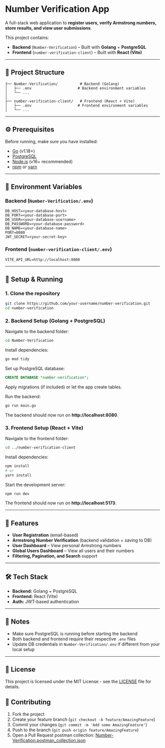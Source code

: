 # Number Verification App

A full-stack web application to **register users, verify Armstrong numbers, store results, and view user submissions**.

This project contains:
- **Backend** (`Number-Verification`) – Built with **Golang** + **PostgreSQL**
- **Frontend** (`number-verification-client`) – Built with **React (Vite)**

---

## 📂 Project Structure

```
├── Number-Verification/          # Backend (Golang)
│   ├── .env                     # Backend environment variables
│   └── ...
│
├── number-verification-client/   # Frontend (React + Vite)
│   ├── .env                     # Frontend environment variables
│   └── ...
```

---

## ⚙️ Prerequisites

Before running, make sure you have installed:
- [Go](https://go.dev/doc/install) (v1.18+)
- [PostgreSQL](https://www.postgresql.org/download/)
- [Node.js](https://nodejs.org/) (v16+ recommended)
- [npm](https://www.npmjs.com/) or [yarn](https://yarnpkg.com/)

---

## 🔑 Environment Variables

### Backend (`Number-Verification/.env`)

```env
DB_HOST=<your-database-host>
DB_PORT=<your-database-port>
DB_USER=<your-database-username>
DB_PASSWORD=<your-database-password>
DB_NAME=<your-database-name>
PORT=8080
JWT_SECRET=<your-secret-key>
```

### Frontend (`number-verification-client/.env`)

```env
VITE_API_URL=http://localhost:8080
```

---

## 🚀 Setup & Running

### 1. Clone the repository

```bash
git clone https://github.com/your-username/number-verification.git
cd number-verification
```

### 2. Backend Setup (Golang + PostgreSQL)

Navigate to the backend folder:
```bash
cd Number-Verification
```

Install dependencies:
```bash
go mod tidy
```

Set up PostgreSQL database:
```sql
CREATE DATABASE "number-verification";
```

Apply migrations (if included) or let the app create tables.

Run the backend:
```bash
go run main.go
```

The backend should now run on **http://localhost:8080**.

### 3. Frontend Setup (React + Vite)

Navigate to the frontend folder:
```bash
cd ../number-verification-client
```

Install dependencies:
```bash
npm install
# or
yarn install
```

Start the development server:
```bash
npm run dev
```

The frontend should now run on **http://localhost:5173**.

---

## 📖 Features

- **User Registration** (email-based)
- **Armstrong Number Verification** (backend validation + saving to DB)
- **User Dashboard** – View personal Armstrong numbers
- **Global Users Dashboard** – View all users and their numbers
- **Filtering, Pagination, and Search** support

---

## 🛠 Tech Stack

- **Backend:** Golang + PostgreSQL
- **Frontend:** React (Vite)
- **Auth:** JWT-based authentication

---

## 📌 Notes

- Make sure PostgreSQL is running before starting the backend
- Both backend and frontend require their respective `.env` files
- Update DB credentials in `Number-Verification/.env` if different from your local setup

---

## 📄 License

This project is licensed under the MIT License - see the [LICENSE](LICENSE) file for details.

## 🤝 Contributing

1. Fork the project
2. Create your feature branch (`git checkout -b feature/AmazingFeature`)
3. Commit your changes (`git commit -m 'Add some AmazingFeature'`)
4. Push to the branch (`git push origin feature/AmazingFeature`)
5. Open a Pull Request
postman collection:
[Number-Verification.postman_collection.json](https://github.com/user-attachments/files/22119601/Number-Verification.postman_collection.json)
